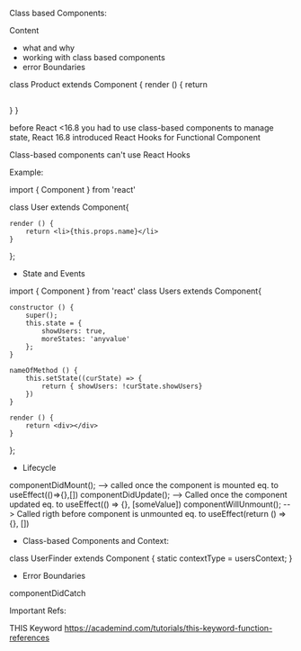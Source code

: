 Class based Components:

Content

- what and why
- working with class based components
- error Boundaries

class Product extends Component {
    render () {
        return <h2></h2>
    }
}

before React <16.8 you had to use class-based components to manage state, React 16.8 introduced React Hooks for Functional Component

Class-based components can't use React Hooks

Example:

import { Component } from 'react'

class User extends Component{

    render () {
        return <li>{this.props.name}</li>
    }
};

- State and Events

import { Component } from 'react'
class Users extends Component{

    constructor () {
        super();
        this.state = {
            showUsers: true,
            moreStates: 'anyvalue'
        };
    }

    nameOfMethod () {
        this.setState((curState) => {
            return { showUsers: !curState.showUsers}
        })
    }

    render () {
        return <div></div>
    }
};

- Lifecycle

componentDidMount();    --> called once the component is mounted eq. to useEffect(()=>{},[])
componentDidUpdate();   --> Called once the component updated eq. to useEffect(() => {}, [someValue])
componentWillUnmount(); --> Called rigth before component is unmounted eq. to useEffect(return () =>{}, [])

- Class-based Components and Context:

class UserFinder extends Component {
    static contextType = usersContext;
}

- Error Boundaries

componentDidCatch








Important Refs:

THIS Keyword
https://academind.com/tutorials/this-keyword-function-references
